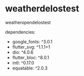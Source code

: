 # weatherdelostest

weatheropendelostest

dependencies:
  - google_fonts: ^3.0.1
  - flutter_svg: ^1.1.1+1
  - dio: ^4.0.6
  - flutter_bloc: ^8.0.1
  - intl: ^0.17.0
  - equatable: ^2.0.3

